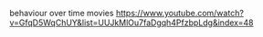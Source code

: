 behaviour over time movies https://www.youtube.com/watch?v=GfqD5WqChUY&list=UUJkMlOu7faDgqh4PfzbpLdg&index=48